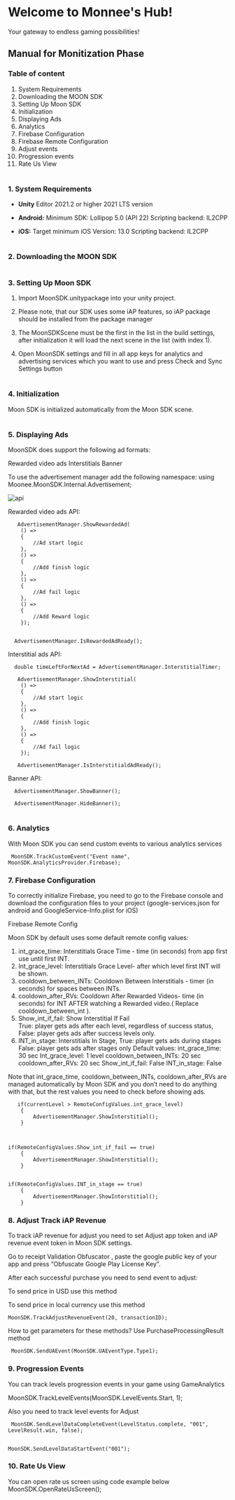 # Welcome to Monnee's Hub!
Your gateway to endless gaming possibilities!

## Manual for Monitization Phase
### Table of content 
  1. System Requirements
  2. Downloading the MOON SDK
  3. Setting Up Moon SDK
  4. Initialization
  5. Displaying Ads
  6. Analytics
  7. Firebase Configuration
  8. Firebase Remote Configuration
  9. Adjust events
  10. Progression events
  11. Rate Us View

  #
 ### 1. System Requirements

- **Unity** Editor 2021.2 or higher 2021 LTS version

- **Android:**
Minimum SDK: Lollipop 5.0 (API 22)
Scripting backend: IL2CPP

- **iOS:**
Target minimum iOS Version: 13.0
Scripting backend: IL2CPP
#
### 2. Downloading the MOON SDK

#
### 3. Setting Up Moon SDK

  1. Import MoonSDK.unitypackage into your unity project.
  
  2. Please note, that our SDK uses some iAP features, so iAP package should be installed from the package manager
  
  3. The MoonSDKScene must be the first in the list in the build settings, after initialization it will load the next scene in the list (with index 1).
     
  5. Open MoonSDK settings and fill in all app keys for analytics and advertising services which you want to use and press Check and Sync Settings button

#    
### 4. Initialization

Moon SDK is initialized automatically from the Moon SDK scene.
#
### 5. Displaying Ads

MoonSDK does support the following ad formats:

Rewarded video ads
Interstitials
Banner

To use the advertisement manager add the following namespace: 
      using Moonee.MoonSDK.Internal.Advertisement;

![api]([https://drive.google.com/file/d/1dZaZkWZzssnM4x2-QVXN5y7-A4U4hMhQ/view?usp=sharing.png](https://drive.google.com/file/d/1dZaZkWZzssnM4x2-QVXN5y7-A4U4hMhQ/view?usp=sharing))

Rewarded video ads API:

       AdvertisementManager.ShowRewardedAd(
        () => 
        {
            //Ad start logic
        },
        () =>
        {
            //Add finish logic
        },
        () =>
        {
            //Ad fail logic
        },
        () =>
        {
            //Add Reward logic
        });


      AdvertisementManager.IsRewardedAdReady();

Interstitial ads API:

      double timeLeftForNextAd = AdvertisementManager.InterstitialTimer;

       AdvertisementManager.ShowInterstitial(
        () =>
        {
            //Ad start logic
        },
        () =>
        {
            //Add finish logic
        },
        () =>
        {
            //Ad fail logic
        });

       AdvertisementManager.IsInterstitialdAdReady();

Banner API:

      AdvertisementManager.ShowBanner();

      AdvertisementManager.HideBanner();


#
### 6. Analytics

With Moon SDK you can send custom events to various analytics services

     MoonSDK.TrackCustomEvent("Event name", MoonSDK.AnalyticsProvider.Firebase);
    

### 7. Firebase Configuration

To correctly initialize Firebase, you need to go to the Firebase console and download the configuration files to your project (google-services.json for android and GoogleService-Info.plist for iOS)

Firebase Remote Config 

Moon SDK by default uses some default remote config values:

1. int_grace_time: Interstitials Grace Time - time (in seconds) from app first use until first INT.
2. Int_grace_level: Interstitials Grace Level-  after which level first INT will be shown.
3. cooldown_between_INTs: Cooldown Between Interstitials -  timer (in seconds) for spaces between INTs.
4. cooldown_after_RVs: Cooldown After Rewarded Videos- time (in seconds) for INT AFTER watching a Rewarded video.( Replace cooldown_between_int ).
5. Show_int_if_fail: Show Interstitial If Fail 	
True: player gets ads after each level, regardless of success status,
False:  player gets ads after success levels only.
6. INT_in_stage: Interstitials In Stage,
True: player gets ads during stages
False: player gets ads after stages only
Default values:
int_grace_time: 30 sec
Int_grace_level: 1 level
cooldown_between_INTs: 20 sec
 cooldown_after_RVs: 20 sec
Show_int_if_fail: False
 INT_in_stage: False

Note that int_grace_time, cooldown_between_INTs, cooldown_after_RVs are managed automatically by Moon SDK and you don’t need to do anything with that, but the rest values you need to check before showing ads.


       if(currentLevel > RemoteConfigValues.int_grace_level)
        {
            AdvertisementManager.ShowInterstitial();
        }



    if(RemoteConfigValues.Show_int_if_fail == true)
        {
            AdvertisementManager.ShowInterstitial();
        }


    if(RemoteConfigValues.INT_in_stage == true)
        {
            AdvertisementManager.ShowInterstitial();
        }
### 8. Adjust Track iAP Revenue


To track iAP revenue for adjust you need to set Adjust app token and iAP revenue event token in Moon SDK settings.

Go to receipt Validation Obfuscator , paste the google public key of your app and press “Obfuscate Google Play License Key”.

After each successful purchase you need to send event to adjust:






To send price in USD use this method

To send price in local currency use this method

    MoonSDK.TrackAdjustRevenueEvent(20, transactionID);

How to get parameters for these methods?  Use PurchaseProcessingResult method


     MoonSDK.SendUAEvent(MoonSDK.UAEventType.Type1);

### 9. Progression Events

You can track levels progression events in your game using GameAnalytics



  MoonSDK.TrackLevelEvents(MoonSDK.LevelEvents.Start, 1);

Also you need to track level events for Adjust


     MoonSDK.SendLevelDataCompleteEvent(LevelStatus.complete, "001", LevelResult.win, false);


    MoonSDK.SendLevelDataStartEvent("001");

### 10. Rate Us View

You can open rate us screen using code example below
     MoonSDK.OpenRateUsScreen();




  

